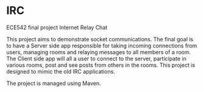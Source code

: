 # IRC
ECE542 final project Internet Relay Chat

This project aims to demonstrate socket communications.  The final goal is to have a Server side app responsible for taking incoming connections
from users, managing rooms and relaying messages to all members of a room.  The Client side app will all a user to connect to the server, participate
in various rooms, post and see posts from others in the rooms.  This project is designed to mimic the old IRC applications.

The project is managed using Maven.
